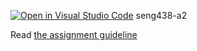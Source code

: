 [![Open in Visual Studio Code](https://classroom.github.com/assets/open-in-vscode-c66648af7eb3fe8bc4f294546bfd86ef473780cde1dea487d3c4ff354943c9ae.svg)](https://classroom.github.com/online_ide?assignment_repo_id=9959413&assignment_repo_type=AssignmentRepo)
seng438-a2

Read [the assignment guideline](seng438-a2.md) 
